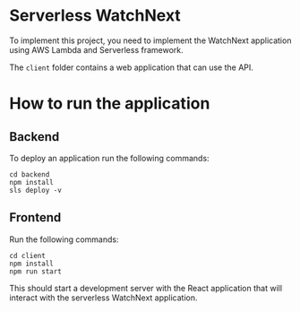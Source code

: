 # Serverless WatchNext

To implement this project, you need to implement the WatchNext application using AWS Lambda and Serverless framework. 

The `client` folder contains a web application that can use the API.

# How to run the application

## Backend

To deploy an application run the following commands:

```
cd backend
npm install
sls deploy -v
```

## Frontend

Run the following commands:

```
cd client
npm install
npm run start
```

This should start a development server with the React application that will interact with the serverless WatchNext application.